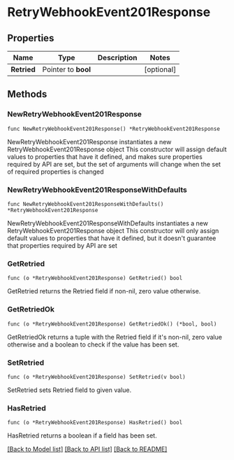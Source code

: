 # RetryWebhookEvent201Response

## Properties

Name | Type | Description | Notes
------------ | ------------- | ------------- | -------------
**Retried** | Pointer to **bool** |  | [optional] 

## Methods

### NewRetryWebhookEvent201Response

`func NewRetryWebhookEvent201Response() *RetryWebhookEvent201Response`

NewRetryWebhookEvent201Response instantiates a new RetryWebhookEvent201Response object
This constructor will assign default values to properties that have it defined,
and makes sure properties required by API are set, but the set of arguments
will change when the set of required properties is changed

### NewRetryWebhookEvent201ResponseWithDefaults

`func NewRetryWebhookEvent201ResponseWithDefaults() *RetryWebhookEvent201Response`

NewRetryWebhookEvent201ResponseWithDefaults instantiates a new RetryWebhookEvent201Response object
This constructor will only assign default values to properties that have it defined,
but it doesn't guarantee that properties required by API are set

### GetRetried

`func (o *RetryWebhookEvent201Response) GetRetried() bool`

GetRetried returns the Retried field if non-nil, zero value otherwise.

### GetRetriedOk

`func (o *RetryWebhookEvent201Response) GetRetriedOk() (*bool, bool)`

GetRetriedOk returns a tuple with the Retried field if it's non-nil, zero value otherwise
and a boolean to check if the value has been set.

### SetRetried

`func (o *RetryWebhookEvent201Response) SetRetried(v bool)`

SetRetried sets Retried field to given value.

### HasRetried

`func (o *RetryWebhookEvent201Response) HasRetried() bool`

HasRetried returns a boolean if a field has been set.


[[Back to Model list]](../README.md#documentation-for-models) [[Back to API list]](../README.md#documentation-for-api-endpoints) [[Back to README]](../README.md)


